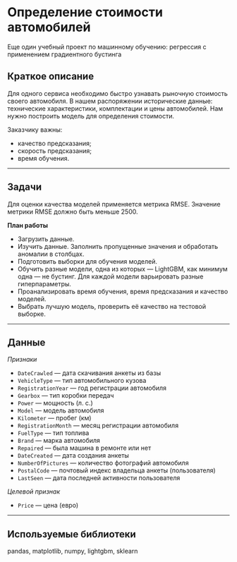 # Определение стоимости автомобилей

Еще один учебный проект по машинному обучению: регрессия с применением градиентного бустинга

## Краткое описание

Для одного сервиса необходимо быстро узнавать рыночную стоимость своего автомобиля. В нашем распоряжении исторические данные: технические характеристики, комплектации и цены автомобилей. Нам нужно построить модель для определения стоимости. 

Заказчику важны:

- качество предсказания;
- скорость предсказания;
- время обучения.

---

## Задачи

Для оценки качества моделей применяется метрика RMSE. Значение метрики RMSE должно быть меньше 2500.

**План работы**

- Загрузить данные.
- Изучить данные. Заполнить пропущенные значения и обработать аномалии в столбцах.
- Подготовить выборки для обучения моделей.
- Обучить разные модели, одна из которых — LightGBM, как минимум одна — не бустинг. Для каждой модели варьировать разные гиперпараметры.
- Проанализировать время обучения, время предсказания и качество моделей.
- Выбрать лучшую модель, проверить её качество на тестовой выборке.
---

## Данные

*Признаки*

* `DateCrawled` — дата скачивания анкеты из базы
* `VehicleType` — тип автомобильного кузова
* `RegistrationYear` — год регистрации автомобиля
* `Gearbox` — тип коробки передач
* `Power` — мощность (л. с.)
* `Model` — модель автомобиля
* `Kilometer` — пробег (км)
* `RegistrationMonth` — месяц регистрации автомобиля
* `FuelType` — тип топлива
* `Brand` — марка автомобиля
* `Repaired` — была машина в ремонте или нет
* `DateCreated` — дата создания анкеты
* `NumberOfPictures` — количество фотографий автомобиля
* `PostalCode` — почтовый индекс владельца анкеты (пользователя)
* `LastSeen` — дата последней активности пользователя

*Целевой признак*
* `Price` — цена (евро)

---

## Используемые библиотеки

pandas, matplotlib, numpy, lightgbm, sklearn

